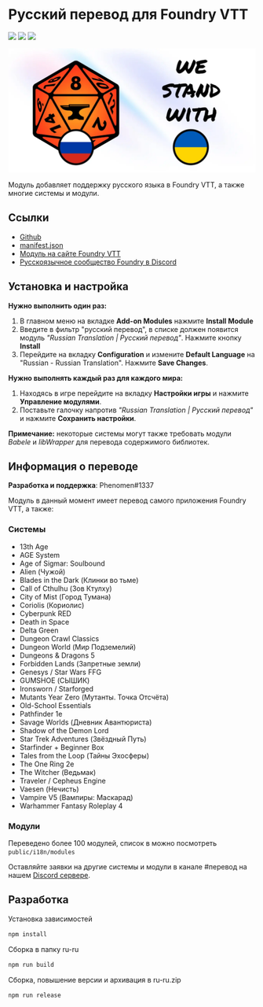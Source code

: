 # Русский перевод для Foundry VTT

![](https://img.shields.io/badge/версия_модуля-v11.309.2-blue)
![](https://img.shields.io/badge/требуется_FVTT-v10-orange)
![](https://img.shields.io/badge/поддерживается_FVTT-v11-green)

![](/public/images/module/cover.webp)

Модуль добавляет поддержку русского языка в Foundry VTT, а также многие системы и модули.

## Ссылки

- [Github](https://github.com/phenomen/foundry-vtt-ru)
- [manifest.json](https://raw.githubusercontent.com/phenomen/foundry-vtt-ru/main/public/module.json)
- [Модуль на сайте Foundry VTT](https://foundryvtt.com/packages/ru-ru/)
- [Русскоязычное сообщество Foundry в Discord](https://discord.gg/Z2CXFy35WF)

## Установка и настройка

**Нужно выполнить один раз:**

1. В главном меню на вкладке **Add-on Modules** нажмите **Install Module**
2. Введите в фильтр "русский перевод", в списке должен появится модуль _"Russian Translation | Русский перевод"_. Нажмите кнопку **Install**
3. Перейдите на вкладку **Configuration** и измените **Default Language** на "Russian - Russian Translation". Нажмите **Save Changes**.

**Нужно выполнять каждый раз для каждого мира:**

1. Находясь в игре перейдите на вкладку **Настройки игры** и нажмите **Управление модулями**.
2. Поставьте галочку напротив _"Russian Translation | Русский перевод"_ и нажмите **Сохранить настройки**.

**Примечание:** некоторые системы могут также требовать модули _Babele_ и _libWrapper_ для перевода содержимого библиотек.

## Информация о переводе

**Разработка и поддержка**: Phenomen#1337

Модуль в данный момент имеет перевод самого приложения Foundry VTT, а также:

### Системы

- 13th Age
- AGE System
- Age of Sigmar: Soulbound
- Alien (Чужой)
- Blades in the Dark (Клинки во тьме)
- Call of Cthulhu (Зов Ктулху)
- City of Mist (Город Тумана)
- Coriolis (Кориолис)
- Cyberpunk RED
- Death in Space
- Delta Green
- Dungeon Crawl Classics
- Dungeon World (Мир Подземелий)
- Dungeons & Dragons 5
- Forbidden Lands (Запретные земли)
- Genesys / Star Wars FFG
- GUMSHOE (СЫШИК)
- Ironsworn / Starforged
- Mutants Year Zero (Мутанты. Точка Отсчёта)
- Old-School Essentials
- Pathfinder 1e
- Savage Worlds (Дневник Авантюриста)
- Shadow of the Demon Lord
- Star Trek Adventures (Звёздный Путь)
- Starfinder + Beginner Box
- Tales from the Loop (Тайны Эхосферы)
- The One Ring 2e
- The Witcher (Ведьмак)
- Traveler / Cepheus Engine
- Vaesen (Нечисть)
- Vampire V5 (Вампиры: Маскарад)
- Warhammer Fantasy Roleplay 4

### Модули

Переведено более 100 модулей, список в можно посмотреть `public/i18n/modules`

Оставляйте заявки на другие системы и модули в канале #перевод на нашем [Discord сервере](https://discord.gg/Z2CXFy35WF).

## Разработка

Установка зависимостей

```bash
npm install
```

Сборка в папку ru-ru

```bash
npm run build
```

Сборка, повышение версии и архивация в ru-ru.zip

```bash
npm run release
```
